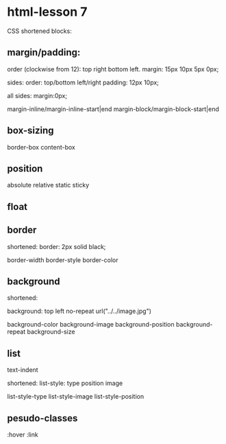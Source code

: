 # html-lesson 7

CSS shortened blocks:

## margin/padding: 
order (clockwise from 12): top right bottom left. 
margin: 15px 10px 5px 0px;  

sides: 
order: top/bottom left/right
padding: 12px 10px;

all sides:
margin:0px;

margin-inline/margin-inline-start|end
margin-block/margin-block-start|end


## box-sizing

border-box
content-box

## position
absolute
relative
static
sticky

## float


## border

shortened: 
border: 2px solid black;

border-width
border-style
border-color

## background 

shortened:

background: top left no-repeat url("../../image.jpg")

background-color
background-image
background-position
background-repeat
background-size



## list

text-indent

shortened:
list-style: type position image

list-style-type
list-style-image
list-style-position

## pesudo-classes

:hover
:link


